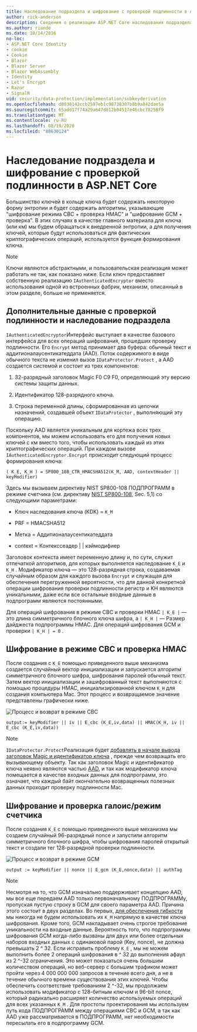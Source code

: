 ```yaml
---
title: Наследование подраздела и шифрование с проверкой подлинности в ASP.NET Core
author: rick-anderson
description: Сведения о реализации ASP.NET Core наследования подраздела защиты данных и шифрования с проверкой подлинности.
ms.author: riande
ms.date: 10/14/2016
no-loc:
- ASP.NET Core Identity
- cookie
- Cookie
- Blazor
- Blazor Server
- Blazor WebAssembly
- Identity
- Let's Encrypt
- Razor
- SignalR
uid: security/data-protection/implementation/subkeyderivation
ms.openlocfilehash: d8038142ccb2597eb1c98738307b8b9a842dae5a
ms.sourcegitcommit: 65add17f74a29a647d812b04517e46cbc78258f9
ms.translationtype: MT
ms.contentlocale: ru-RU
ms.lasthandoff: 08/19/2020
ms.locfileid: "88630124"
---
```

# <a name="subkey-derivation-and-authenticated-encryption-in-aspnet-core"></a>Наследование подраздела и шифрование с проверкой подлинности в ASP.NET Core

<a name="data-protection-implementation-subkey-derivation"></a>

Большинство ключей в кольце ключа будет содержать некоторую форму энтропии и будет содержать алгоритмы, указывающие "шифрование режима CBC + проверка HMAC" и "шифрование GCM + проверка". В этих случаях в качестве главного материала для ключа (или км) мы будем обращаться к внедренной энтропии, а для получения ключей, которые будут использоваться для фактических криптографических операций, используется функция формирования ключа.

> [!NOTE]
> Ключи являются абстрактными, и пользовательская реализация может работать не так, как показано ниже. Если ключ предоставляет собственную реализацию `IAuthenticatedEncryptor` вместо использования одной из встроенных фабрик, механизм, описанный в этом разделе, больше не применяется.

<a name="data-protection-implementation-subkey-derivation-aad"></a>

## <a name="additional-authenticated-data-and-subkey-derivation"></a>Дополнительные данные с проверкой подлинности и наследование подраздела

`IAuthenticatedEncryptor`Интерфейс выступает в качестве базового интерфейса для всех операций шифрования, прошедших проверку подлинности. Его `Encrypt` метод принимает два буфера: обычный текст и аддитионалаусентикатеддата (AAD). Поток содержимого в виде обычного текста не изменил вызов `IDataProtector.Protect` , а AAD создается системой и состоит из трех компонентов:

1. 32-разрядный заголовок Magic F0 C9 F0, определяющий эту версию системы защиты данных.

2. Идентификатор 128-разрядного ключа.

3. Строка переменной длины, сформированная из цепочки назначений, создавшей объект `IDataProtector` , выполняющий эту операцию.

Поскольку AAD является уникальным для кортежа всех трех компонентов, мы можем использовать его для получения новых ключей с км вместо того, чтобы использовать каждый из этих криптографических операций. При каждом вызове `IAuthenticatedEncryptor.Encrypt` происходит следующий процесс формирования ключа:

`( K_E, K_H ) = SP800_108_CTR_HMACSHA512(K_M, AAD, contextHeader || keyModifier)`

Здесь мы вызываем директиву NIST SP800-108 ПОДПРОГРАММ в режиме счетчика (см. директиву [NIST SP800-108](https://nvlpubs.nist.gov/nistpubs/Legacy/SP/nistspecialpublication800-108.pdf), Sec. 5,1) со следующими параметрами:

* Ключ наследования ключа (KDK) = `K_M`

* PRF = HMACSHA512

* Метка = Аддитионалаусентикатеддата

* context = Контекссеадер | | кэймодифиер

Заголовок контекста имеет переменную длину и, по сути, служит отпечаткой алгоритмов, для которых выполняется наследование `K_E` и `K_H` . Модификатор ключа — это 128-разрядная строка, создаваемая случайным образом для каждого вызова `Encrypt` и служащая для обеспечения перегруженной вероятности, что для данной конкретной операции шифрования проверки подлинности регистр и KH являются уникальными, даже если все остальные входные данные в подпрограмм являются постоянными.

Для операций шифрования в режиме CBC и проверки HMAC `| K_E |` — это длина симметричного блочного ключа шифра, а `| K_H |` — Размер дайджеста подпрограммы HMAC. Для операций шифрования GCM и проверки `| K_H | = 0` .

## <a name="cbc-mode-encryption--hmac-validation"></a>Шифрование в режиме CBC и проверка HMAC

После создания с `K_E` помощью приведенного выше механизма создается случайный вектор инициализации и запускается алгоритм симметричного блочного шифра, шифрования паролей обычный текст. Затем вектор инициализации и зашифрованный текст выполняются с помощью процедуры HMAC, инициализированной ключом `K_H` для создания компьютера Mac. Этот процесс и возвращаемое значение представлены графически ниже.

![Процесс и возврат в режиме CBC](subkeyderivation/_static/cbcprocess.png)

`output:= keyModifier || iv || E_cbc (K_E,iv,data) || HMAC(K_H, iv || E_cbc (K_E,iv,data))`

> [!NOTE]
> `IDataProtector.Protect`Реализация будет [добавлять в начале вывода заголовок Magic и идентификатор ключа](xref:security/data-protection/implementation/authenticated-encryption-details) , прежде чем возвращать его вызывающему объекту. Так как заголовок Magic и идентификатор ключа неявно являются частью [AAD](xref:security/data-protection/implementation/subkeyderivation#data-protection-implementation-subkey-derivation-aad), и так как модификатор ключа помещается в качестве входных данных для подпрограмм, это означает, что каждый байт окончательно возвращенных полезных данных проходит проверку подлинности Mac.

## <a name="galoiscounter-mode-encryption--validation"></a>Шифрование и проверка галоис/режим счетчика

После создания `K_E` с помощью приведенного выше механизма мы создаем случайный 96-разрядный nonce и запустили алгоритм симметричного блочного шифра, чтобы шифрования паролей открытый текст и создали тег 128-разрядной проверки подлинности.

![Процесс и возврат в режиме GCM](subkeyderivation/_static/galoisprocess.png)

`output := keyModifier || nonce || E_gcm (K_E,nonce,data) || authTag`

> [!NOTE]
> Несмотря на то, что GCM изначально поддерживает концепцию AAD, мы все еще передаем AAD только первоначальному ПОДПРОГРАММу, пропуская пустую строку в GCM для своего параметра AAD. Причина этого состоит в двух разделах. Во первых, [для обеспечения гибкости](xref:security/data-protection/implementation/context-headers#data-protection-implementation-context-headers) мы никогда не будем использовать их `K_M` напрямую в качестве ключа шифрования. Кроме того, GCM накладывает очень строгое требование уникальности на входные данные. Вероятность того, что подпрограммы шифрования GCM когда-либо вызваны для двух или более отдельных наборов входных данных с одинаковой парой (Key, nonce), не должна превышать 2 ^ 32. Если исправить проблему `K_E` , мы не можем выполнить более 2 операций шифрования в ^ 32 до выполнения афаул из 2 ^-32 ограничения. Это может показаться очень большим количеством операций, но веб-сервер с большим трафиком может пройти через 4 000 000 000 запросов в течение всего дня, а не в течение обычного времени существования этих ключей. Чтобы обеспечить соответствие требованиям 2 ^-32, мы продолжаем использовать модификатор с 128-битным ключом и 96-bit nonce, который радикально расширяет количество используемых операций для всех указанных `K_M` . Для простоты проектирования мы используем путь кода ПОДПРОГРАММ между операциями CBC и GCM, а так как AAD уже рассматривается в ПОДПРОГРАММ, нет необходимости пересылать его в подпрограмму GCM.
